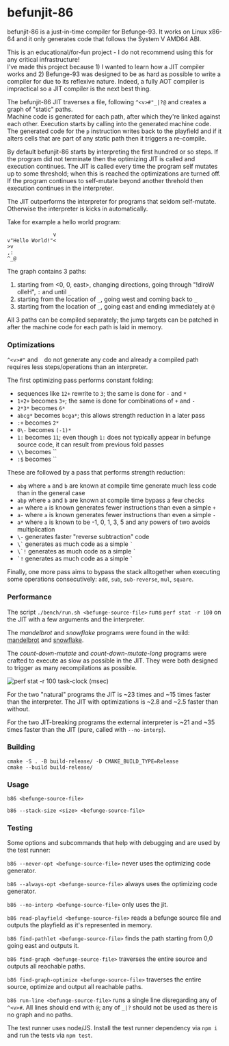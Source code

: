 # befunjit-86

befunjit-86 is a just-in-time compiler for Befunge-93.
It works on Linux x86-64 and it only generates code that follows the System V AMD64 ABI.

This is an educational/for-fun project - I do not recommend using this for any critical infrastructure!\
I've made this project because 1) I wanted to learn how a JIT compiler works and 2) Befunge-93 was designed to be as hard as possible to write a compiler for due to its reflexive nature.
Indeed, a fully AOT compiler is impractical so a JIT compiler is the next best thing.

The befunjit-86 JIT traverses a file, following `^<v>#"_|?@` and creates a graph of "static" paths.\
Machine code is generated for each path, after which they're linked against each other. Execution starts by calling into the generated machine code.
The generated code for the `p` instruction writes back to the playfield and if it alters cells that are part of any static path then it triggers a re-compile.

By default befunjit-86 starts by interpreting the first hundred or so steps. If the program did not terminate then
the optimizing JIT is called and execution continues. The JIT is called every time the program self mutates up to
some threshold; when this is reached the optimizations are turned off. If the program continues to self-mutate beyond
another threhold then execution continues in the interpreter.

The JIT outperforms the interpreter for programs that seldom self-mutate. Otherwise the interpreter is kicks in automatically.

Take for example a hello world program:

```
               v
v"Hello World!"<
>v
,:
^_@
```

The graph contains 3 paths:

1. starting from <0, 0, east>, changing directions, going through "!dlroW olleH", `:` and until `_`
2. starting from the location of `_`, going west and coming back to `_`
3. starting from the location of `_`, going east and ending immediately at `@`

All 3 paths can be compiled separately; the jump targets can be patched in after the machine code for each path is laid in memory.


### Optimizations

`^<v>#"` and ` ` do not generate any code and already a compiled path requires less steps/operations than an interpreter.

The first optimizing pass performs constant folding:
+ sequences like `12+` rewrite to `3`; the same is done for `-` and `*`
+ `1+2+` becomes `3+`; the same is done for combinations of `+` and `-`
+ `2*3*` becomes `6*`
+ `abcg*` becomes `bcga*`; this allows strength reduction in a later pass
+ `:+` becomes `2*`
+ `0\-` becomes `(-1)*`
+ `1:` becomes `11`; even though `1:` does not typically appear in befunge source code, it can result from previous fold passes
+ `\\` becomes ``
+ `:$` becomes ``

These are followed by a pass that performs strength reduction:
+ `abg` where `a` and `b` are known at compile time generate much less code than in the general case
+ `abp` where `a` and `b` are known at compile time bypass a few checks
+ `a+` where `a` is known generates fewer instructions than even a simple `+`
+ `a-` where `a` is known generates fewer instructions than even a simple `-`
+ `a*` where `a` is known to be -1, 0, 1, 3, 5 and any powers of two avoids multiplication
+ `\-` generates faster "reverse subtraction" code
+ `` \` `` generates as much code as a simple `` ` ``
+ `` \`! `` generates as much code as a simple `` ` ``
+ `` `! `` generates as much code as a simple `` ` ``

Finally, one more pass aims to bypass the stack alltogether when executing some operations consecutively: `add`, `sub`, `sub-reverse`, `mul`, `square`.


### Performance

The script `./bench/run.sh <befunge-source-file>` runs `perf stat -r 100` on the JIT with a few arguments and the interpreter.

The _mandelbrot_ and _snowflake_ programs were found in the wild:
[mandelbrot](https://codegolf.stackexchange.com/questions/3105/generate-a-mandelbrot-fractal/106527#106527) and
[snowflake](https://codegolf.stackexchange.com/questions/148206/the-quantum-drunkards-walk/148323#148323).

The _count-down-mutate_ and _count-down-mutate-long_ programs were crafted to execute as slow as possible in the JIT.
They were both designed to trigger as many recompilations as possible. 

![perf stat -r 100 task-clock (msec)](https://github.com/user-attachments/assets/448051e7-5f08-4b67-92c4-66f0146fd627)

For the two "natural" programs the JIT is ~23 times and ~15 times faster than the interpreter.
The JIT with optimizations is ~2.8 and ~2.5 faster than without.

For the two JIT-breaking programs the external interpreter is ~21 and ~35 times faster than the JIT (pure, called with `--no-interp`).


### Building

```
cmake -S . -B build-release/ -D CMAKE_BUILD_TYPE=Release
cmake --build build-release/
```


### Usage

`b86 <befunge-source-file>`

`b86 --stack-size <size> <befunge-source-file>`


### Testing

Some options and subcommands that help with debugging and are used by the test runner:

`b86 --never-opt <befunge-source-file>`
never uses the optimizing code generator.

`b86 --always-opt <befunge-source-file>`
always uses the optimizing code generator.

`b86 --no-interp <befunge-source-file>`
only uses the jit.

`b86 read-playfield <befunge-source-file>`
reads a befunge source file and outputs the playfield as it's represented in memory.

`b86 find-pathlet <befunge-source-file>`
finds the path starting from 0,0 going east and outputs it.

`b86 find-graph <befunge-source-file>`
traverses the entire source and outputs all reachable paths.

`b86 find-graph-optimize <befunge-source-file>`
traverses the entire source, optimize and output all reachable paths.

`b86 run-line <befunge-source-file>`
runs a single line disregarding any of `^<v>#`.
All lines should end with `@`; any of `_|?` should not be used as there is no graph and no paths.

The test runner uses node/JS. Install the test runner dependency via `npm i` and run the tests via `npm test`.
